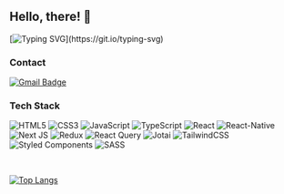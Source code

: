 ## Hello, there! 👋

[![Typing SVG](https://readme-typing-svg.demolab.com?font=Fira+Code&pause=1000&color=000000&width=800&height=60&lines=I'm+a+front-end+developer+who+likes+to+prioritize+and+organize.)](https://git.io/typing-svg)

### Contact

[![Gmail Badge](https://img.shields.io/badge/Gmail-d14836?style=flat-square&logo=Gmail&logoColor=white&link=mailto:dev.danny.moon@gmail.com)](mailto:dev.danny.moon@gmail.com)

### Tech Stack

<span><img alt="HTML5" src="https://img.shields.io/badge/html5-%23E34F26.svg?&style=for-the-badge&logo=html5&logoColor=white"/></span>
<span><img alt="CSS3" src="https://img.shields.io/badge/css3-%231572B6.svg?&style=for-the-badge&logo=css3&logoColor=white"/></span>
<span><img alt="JavaScript" src="https://img.shields.io/badge/javascript-%23323330.svg?&style=for-the-badge&logo=javascript&logoColor=%23F7DF1E"/></span>
<span><img alt="TypeScript" src="https://img.shields.io/badge/typescript-%23007ACC.svg?&style=for-the-badge&logo=typescript&logoColor=white"/></span>
<span><img alt="React" src="https://img.shields.io/badge/react-%2320232a.svg?&style=for-the-badge&logo=react&logoColor=%2361DAFB"/></span>
<span><img alt="React-Native" src="https://img.shields.io/badge/React_Native-20232A?style=for-the-badge&logo=react&logoColor=61DAFB"></span>
<span><img alt="Next JS" src="https://img.shields.io/badge/nextjs-%23000000.svg?&style=for-the-badge&logo=next.js&logoColor=white"/></span>
<span><img alt="Redux" src="https://img.shields.io/badge/redux-%23593d88.svg?&style=for-the-badge&logo=redux&logoColor=white"/></span>
![React Query](https://img.shields.io/badge/-React%20Query-FF4154?style=for-the-badge&logo=react%20query&logoColor=white)
![Jotai](https://img.shields.io/badge/jotai-2c4f7c?&style=for-the-badge&logo=atom&logoColor=white)
![TailwindCSS](https://img.shields.io/badge/tailwindcss-%2338B2AC.svg?style=for-the-badge&logo=tailwind-css&logoColor=white)
<span><img alt="Styled Components" src="https://img.shields.io/badge/styled--components-DB7093?style=for-the-badge&logo=styled-components&logoColor=white"/></span>
<span><img alt="SASS" src="https://img.shields.io/badge/SASS-hotpink.svg?&style=for-the-badge&logo=SASS&logoColor=white"/></span>

<br />

[![Top Langs](https://github-readme-stats.vercel.app/api/top-langs/?username=Moon-Sangho&layout=compact)](https://github.com/anuraghazra/github-readme-stats)
